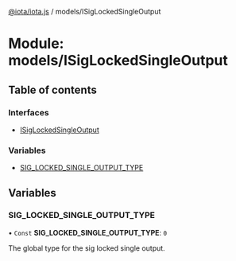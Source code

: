 [@iota/iota.js](../README.md) / models/ISigLockedSingleOutput

# Module: models/ISigLockedSingleOutput

## Table of contents

### Interfaces

- [ISigLockedSingleOutput](../interfaces/models_ISigLockedSingleOutput.ISigLockedSingleOutput.md)

### Variables

- [SIG\_LOCKED\_SINGLE\_OUTPUT\_TYPE](models_ISigLockedSingleOutput.md#sig_locked_single_output_type)

## Variables

### SIG\_LOCKED\_SINGLE\_OUTPUT\_TYPE

• `Const` **SIG\_LOCKED\_SINGLE\_OUTPUT\_TYPE**: ``0``

The global type for the sig locked single output.
